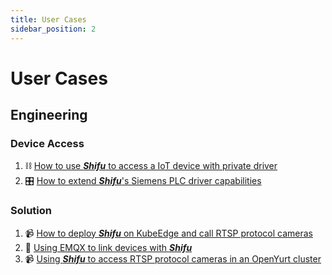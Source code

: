 ```yaml
---
title: User Cases
sidebar_position: 2
---
```


# User Cases

## Engineering

### Device Access

1. :chains: [How to use ***Shifu*** to access a IoT device with private driver](https://mp.weixin.qq.com/s/Nm4tmd_hi0u0ebkkuOgyuw)
2. :control_knobs: [How to extend ***Shifu***'s Siemens PLC driver capabilities](https://mp.weixin.qq.com/s/FiZ2p4e1M9ABkF4SS15Qgg)

### Solution

1. :video_camera: [How to deploy ***Shifu*** on KubeEdge and call RTSP protocol cameras](https://mp.weixin.qq.com/s/x6eJA8jqmcTjdiPpGVyAkw)
2. :dancers: [Using EMQX to link devices with ***Shifu***](https://mp.weixin.qq.com/s/OksAvQ4i2Sg9qKFTBsfQjw)
3. :video_camera: [Using ***Shifu*** to access RTSP protocol cameras in an OpenYurt cluster](https://mp.weixin.qq.com/s/InSWgAQwUK1B3XVyj1Wa8Q)
